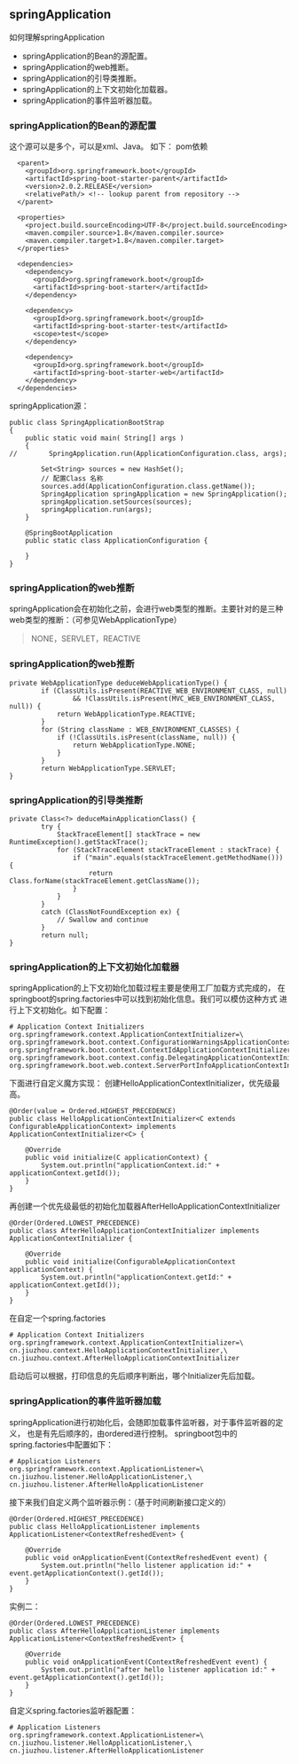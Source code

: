## springApplication
如何理解springApplication
* springApplication的Bean的源配置。
* springApplication的web推断。
* springApplication的引导类推断。
* springApplication的上下文初始化加载器。
* springApplication的事件监听器加载。

### springApplication的Bean的源配置
这个源可以是多个，可以是xml、Java。
如下：
pom依赖
```aidl
  <parent>
    <groupId>org.springframework.boot</groupId>
    <artifactId>spring-boot-starter-parent</artifactId>
    <version>2.0.2.RELEASE</version>
    <relativePath/> <!-- lookup parent from repository -->
  </parent>

  <properties>
    <project.build.sourceEncoding>UTF-8</project.build.sourceEncoding>
    <maven.compiler.source>1.8</maven.compiler.source>
    <maven.compiler.target>1.8</maven.compiler.target>
  </properties>

  <dependencies>
    <dependency>
      <groupId>org.springframework.boot</groupId>
      <artifactId>spring-boot-starter</artifactId>
    </dependency>

    <dependency>
      <groupId>org.springframework.boot</groupId>
      <artifactId>spring-boot-starter-test</artifactId>
      <scope>test</scope>
    </dependency>

    <dependency>
      <groupId>org.springframework.boot</groupId>
      <artifactId>spring-boot-starter-web</artifactId>
    </dependency>
  </dependencies>
```
springApplication源：
```aidl
public class SpringApplicationBootStrap
{
    public static void main( String[] args )
    {
//        SpringApplication.run(ApplicationConfiguration.class, args);

        Set<String> sources = new HashSet();
        // 配置Class 名称
        sources.add(ApplicationConfiguration.class.getName());
        SpringApplication springApplication = new SpringApplication();
        springApplication.setSources(sources);
        springApplication.run(args);
    }

    @SpringBootApplication
    public static class ApplicationConfiguration {

    }
}
```
### springApplication的web推断
springApplication会在初始化之前，会进行web类型的推断。主要针对的是三种
web类型的推断：（可参见WebApplicationType）
> NONE，SERVLET，REACTIVE

### springApplication的web推断
```aidl
private WebApplicationType deduceWebApplicationType() {
		if (ClassUtils.isPresent(REACTIVE_WEB_ENVIRONMENT_CLASS, null)
				&& !ClassUtils.isPresent(MVC_WEB_ENVIRONMENT_CLASS, null)) {
			return WebApplicationType.REACTIVE;
		}
		for (String className : WEB_ENVIRONMENT_CLASSES) {
			if (!ClassUtils.isPresent(className, null)) {
				return WebApplicationType.NONE;
			}
		}
		return WebApplicationType.SERVLET;
}
```

### springApplication的引导类推断
```aidl
private Class<?> deduceMainApplicationClass() {
		try {
			StackTraceElement[] stackTrace = new RuntimeException().getStackTrace();
			for (StackTraceElement stackTraceElement : stackTrace) {
				if ("main".equals(stackTraceElement.getMethodName())) {
					return Class.forName(stackTraceElement.getClassName());
				}
			}
		}
		catch (ClassNotFoundException ex) {
			// Swallow and continue
		}
		return null;
}
```
### springApplication的上下文初始化加载器
springApplication的上下文初始化加载过程主要是使用工厂加载方式完成的，
在springboot的spring.factories中可以找到初始化信息。我们可以模仿这种方式
进行上下文初始化。如下配置：
```aidl
# Application Context Initializers
org.springframework.context.ApplicationContextInitializer=\
org.springframework.boot.context.ConfigurationWarningsApplicationContextInitializer,\
org.springframework.boot.context.ContextIdApplicationContextInitializer,\
org.springframework.boot.context.config.DelegatingApplicationContextInitializer,\
org.springframework.boot.web.context.ServerPortInfoApplicationContextInitializer
```
下面进行自定义魔方实现：
创建HelloApplicationContextInitializer，优先级最高。
```aidl
@Order(value = Ordered.HIGHEST_PRECEDENCE)
public class HelloApplicationContextInitializer<C extends ConfigurableApplicationContext> implements ApplicationContextInitializer<C> {

    @Override
    public void initialize(C applicationContext) {
        System.out.println("applicationContext.id:" + applicationContext.getId());
    }
}

```
再创建一个优先级最低的初始化加载器AfterHelloApplicationContextInitializer
```aidl
@Order(Ordered.LOWEST_PRECEDENCE)
public class AfterHelloApplicationContextInitializer implements ApplicationContextInitializer {

    @Override
    public void initialize(ConfigurableApplicationContext applicationContext) {
        System.out.println("applicationContext.getId:" + applicationContext.getId());
    }
}
```
在自定一个spring.factories
```aidl
# Application Context Initializers
org.springframework.context.ApplicationContextInitializer=\
cn.jiuzhou.context.HelloApplicationContextInitializer,\
cn.jiuzhou.context.AfterHelloApplicationContextInitializer
```
启动后可以根据，打印信息的先后顺序判断出，哪个Initializer先后加载。

### springApplication的事件监听器加载
springApplication进行初始化后，会随即加载事件监听器，对于事件监听器的定义，
也是有先后顺序的，由ordered进行控制。
springboot包中的spring.factories中配置如下：
```aidl
# Application Listeners
org.springframework.context.ApplicationListener=\
cn.jiuzhou.listener.HelloApplicationListener,\
cn.jiuzhou.listener.AfterHelloApplicationListener
```
接下来我们自定义两个监听器示例：（基于时间刷新接口定义的）
```aidl
@Order(Ordered.HIGHEST_PRECEDENCE)
public class HelloApplicationListener implements ApplicationListener<ContextRefreshedEvent> {

    @Override
    public void onApplicationEvent(ContextRefreshedEvent event) {
        System.out.println("hello listener application id:" + event.getApplicationContext().getId());
    }
}
```
实例二：
```aidl
@Order(Ordered.LOWEST_PRECEDENCE)
public class AfterHelloApplicationListener implements ApplicationListener<ContextRefreshedEvent> {

    @Override
    public void onApplicationEvent(ContextRefreshedEvent event) {
        System.out.println("after hello listener application id:" + event.getApplicationContext().getId());
    }
}
```
自定义spring.factories监听器配置：
```aidl
# Application Listeners
org.springframework.context.ApplicationListener=\
cn.jiuzhou.listener.HelloApplicationListener,\
cn.jiuzhou.listener.AfterHelloApplicationListener
```
